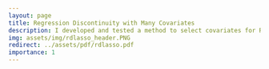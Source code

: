 ```yaml
---
layout: page
title: Regression Discontinuity with Many Covariates
description: I developed and tested a method to select covariates for RD designs (master thesis).
img: assets/img/rdlasso_header.PNG
redirect: ../assets/pdf/rdlasso.pdf
importance: 1
---
```



